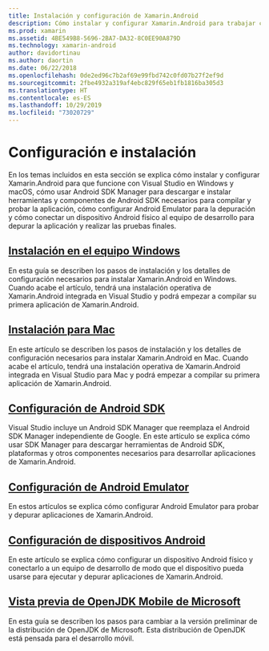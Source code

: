 ```yaml
---
title: Instalación y configuración de Xamarin.Android
description: Cómo instalar y configurar Xamarin.Android para trabajar con Visual Studio.
ms.prod: xamarin
ms.assetid: 4BE549B8-5696-2BA7-DA32-8C0EE90A879D
ms.technology: xamarin-android
author: davidortinau
ms.author: daortin
ms.date: 06/22/2018
ms.openlocfilehash: 0de2ed96c7b2af69e99fbd742c0fd07b27f2ef9d
ms.sourcegitcommit: 2fbe4932a319af4ebc829f65eb1fb1816ba305d3
ms.translationtype: HT
ms.contentlocale: es-ES
ms.lasthandoff: 10/29/2019
ms.locfileid: "73020729"
---
```

# <a name="setup-and-installation"></a>Configuración e instalación

En los temas incluidos en esta sección se explica cómo instalar y configurar Xamarin.Android para que funcione con Visual Studio en Windows y macOS, cómo usar Android SDK Manager para descargar e instalar herramientas y componentes de Android SDK necesarios para compilar y probar la aplicación, cómo configurar Android Emulator para la depuración y cómo conectar un dispositivo Android físico al equipo de desarrollo para depurar la aplicación y realizar las pruebas finales.

## <a name="windows-installationandroidget-startedinstallationwindowsmd"></a>[Instalación en el equipo Windows](~/android/get-started/installation/windows.md)

En esta guía se describen los pasos de instalación y los detalles de configuración necesarios para instalar Xamarin.Android en Windows. Cuando acabe el artículo, tendrá una instalación operativa de Xamarin.Android integrada en Visual Studio y podrá empezar a compilar su primera aplicación de Xamarin.Android.

## <a name="mac-installationhttpsdocsmicrosoftcomvisualstudiomacinstallation"></a>[Instalación para Mac](https://docs.microsoft.com/visualstudio/mac/installation)

En este artículo se describen los pasos de instalación y los detalles de configuración necesarios para instalar Xamarin.Android en Mac. Cuando acabe el artículo, tendrá una instalación operativa de Xamarin.Android integrada en Visual Studio para Mac y podrá empezar a compilar su primera aplicación de Xamarin.Android.

## <a name="android-sdk-setupandroidget-startedinstallationandroid-sdkmd"></a>[Configuración de Android SDK](~/android/get-started/installation/android-sdk.md)

Visual Studio incluye un Android SDK Manager que reemplaza el Android SDK Manager independiente de Google. En este artículo se explica cómo usar SDK Manager para descargar herramientas de Android SDK, plataformas y otros componentes necesarios para desarrollar aplicaciones de Xamarin.Android.

## <a name="android-emulator-setupandroidget-startedinstallationandroid-emulatorindexmd"></a>[Configuración de Android Emulator](~/android/get-started/installation/android-emulator/index.md)

En estos artículos se explica cómo configurar Android Emulator para probar y depurar aplicaciones de Xamarin.Android.

## <a name="android-device-setupandroidget-startedinstallationset-up-device-for-developmentmd"></a>[Configuración de dispositivos Android](~/android/get-started/installation/set-up-device-for-development.md)

En este artículo se explica cómo configurar un dispositivo Android físico y conectarlo a un equipo de desarrollo de modo que el dispositivo pueda usarse para ejecutar y depurar aplicaciones de Xamarin.Android.

## <a name="microsoft-mobile-openjdk-previewandroidget-startedinstallationopenjdkmd"></a>[Vista previa de OpenJDK Mobile de Microsoft](~/android/get-started/installation/openjdk.md)

En esta guía se describen los pasos para cambiar a la versión preliminar de la distribución de OpenJDK de Microsoft. Esta distribución de OpenJDK está pensada para el desarrollo móvil.
